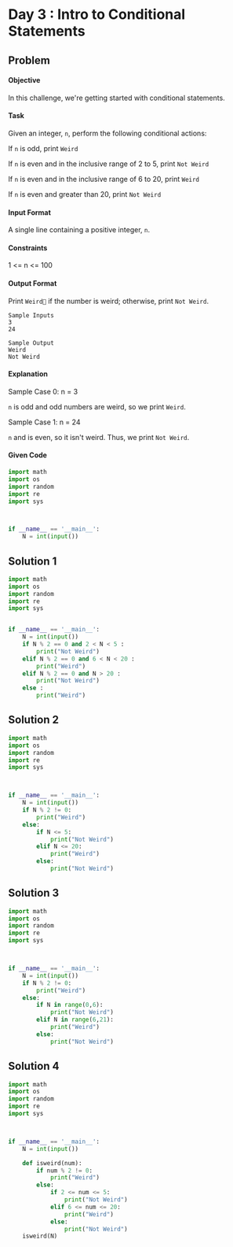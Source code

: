 # Day 3 : Intro to Conditional Statements
## Problem
#### Objective
In this challenge, we're getting started with conditional statements.

#### Task
Given an integer, `n`, perform the following conditional actions:

If `n` is odd, print `Weird`

If `n` is even and in the inclusive range of 2 to 5, print `Not Weird`

If `n` is even and in the inclusive range of 6 to 20, print `Weird`

If `n` is even and greater than 20, print `Not Weird`

#### Input Format
A single line containing a positive integer, `n`.

#### Constraints
1 <= n <= 100

#### Output Format
Print `Weird` if the number is weird; otherwise, print `Not Weird`.

```
Sample Inputs
3
24
```

```
Sample Output
Weird
Not Weird
```

#### Explanation
Sample Case 0:  n = 3

`n` is odd and odd numbers are weird, so we print `Weird`.

Sample Case 1: n = 24

`n` and  is even, so it isn't weird. Thus, we print `Not Weird`.

#### Given Code

```python
import math
import os
import random
import re
import sys



if __name__ == '__main__':
    N = int(input())
```

## Solution 1

```python
import math
import os
import random
import re
import sys


if __name__ == '__main__':
    N = int(input())
    if N % 2 == 0 and 2 < N < 5 :
        print("Not Weird")
    elif N % 2 == 0 and 6 < N < 20 :
        print("Weird")
    elif N % 2 == 0 and N > 20 :
        print("Not Weird")
    else :
        print("Weird")
```


## Solution 2

```python
import math
import os
import random
import re
import sys



if __name__ == '__main__':
    N = int(input())
    if N % 2 != 0:
        print("Weird")
    else:
        if N <= 5:
            print("Not Weird")
        elif N <= 20:
            print("Weird")
        else:
            print("Not Weird")
```


## Solution 3

```python
import math
import os
import random
import re
import sys



if __name__ == '__main__':
    N = int(input())
    if N % 2 != 0:
        print("Weird")
    else:
        if N in range(0,6):
            print("Not Weird")
        elif N in range(6,21):
            print("Weird")
        else:
            print("Not Weird")
```


## Solution 4

```python
import math
import os
import random
import re
import sys



if __name__ == '__main__':
    N = int(input())

    def isweird(num):
        if num % 2 != 0:
            print("Weird")
        else:
            if 2 <= num <= 5:
                print("Not Weird")
            elif 6 <= num <= 20:
                print("Weird")
            else:
                print("Not Weird")
    isweird(N)
```
